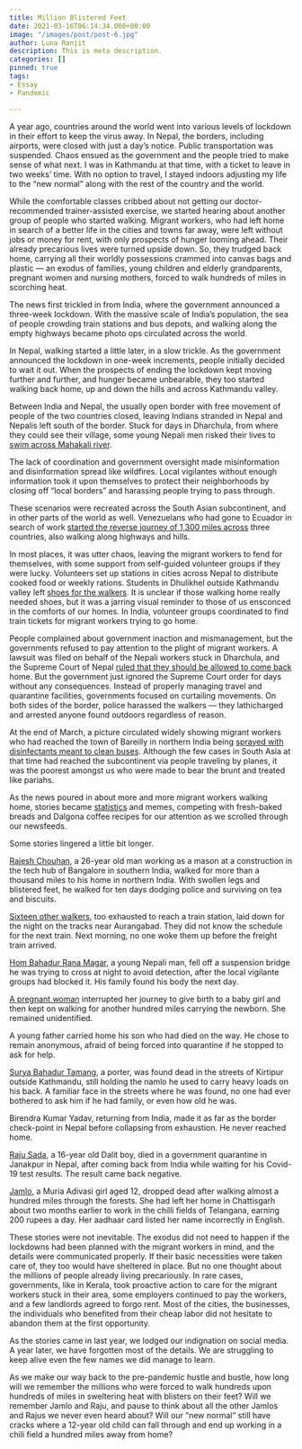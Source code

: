 ```yaml
---
title: Million Blistered Feet
date: 2021-03-16T06:14:34.000+00:00
image: "/images/post/post-6.jpg"
author: Luna Ranjit
description: This is meta description.
categories: []
pinned: true
tags:
- Essay
- Pandemic

---
```

A year ago, countries around the world went into various levels of lockdown in their effort to keep the virus away. In Nepal, the borders, including airports, were closed with just a day’s notice. Public transportation was suspended. Chaos ensued as the government and the people tried to make sense of what next. I was in Kathmandu at that time, with a ticket to leave in two weeks’ time. With no option to travel, I stayed indoors adjusting my life to the “new normal” along with the rest of the country and the world.

While the comfortable classes cribbed about not getting our doctor-recommended trainer-assisted exercise, we started hearing about another group of people who started walking. Migrant workers, who had left home in search of a better life in the cities and towns far away, were left without jobs or money for rent, with only prospects of hunger looming ahead. Their already precarious lives were turned upside down. So, they trudged back home, carrying all their worldly possessions crammed into canvas bags and plastic — an exodus of families, young children and elderly grandparents, pregnant women and nursing mothers, forced to walk hundreds of miles in scorching heat.

The news first trickled in from India, where the government announced a three-week lockdown. With the massive scale of India’s population, the sea of people crowding train stations and bus depots, and walking along the empty highways became photo ops circulated across the world.

In Nepal, walking started a little later, in a slow trickle. As the government announced the lockdown in one-week increments, people initially decided to wait it out. When the prospects of ending the lockdown kept moving further and further, and hunger became unbearable, they too started walking back home, up and down the hills and across Kathmandu valley.

Between India and Nepal, the usually open border with free movement of people of the two countries closed, leaving Indians stranded in Nepal and Nepalis left south of the border. Stuck for days in Dharchula, from where they could see their village, some young Nepali men risked their lives to [swim across Mahakali river](https://kathmandupost.com/2/2020/03/30/nepalis-are-swimming-across-the-mahakali-to-get-home).

The lack of coordination and government oversight made misinformation and disinformation spread like wildfires. Local vigilantes without enough information took it upon themselves to protect their neighborhoods by closing off “local borders” and harassing people trying to pass through.

These scenarios were recreated across the South Asian subcontinent, and in other parts of the world as well. Venezuelans who had gone to Ecuador in search of work [started the reverse journey of 1,300 miles across](https://www.npr.org/2020/07/22/894360945/el-hilo-walking-to-venezuela) three countries, also walking along highways and hills.

In most places, it was utter chaos, leaving the migrant workers to fend for themselves, with some support from self-guided volunteer groups if they were lucky. Volunteers set up stations in cities across Nepal to distribute cooked food or weekly rations. Students in Dhulikhel outside Kathmandu valley left [shoes for the walkers](https://www.recordnepal.com/wire/features/on-foot/). It is unclear if those walking home really needed shoes, but it was a jarring visual reminder to those of us ensconced in the comforts of our homes. In India, volunteer groups coordinated to find train tickets for migrant workers trying to go home.

People complained about government inaction and mismanagement, but the governments refused to pay attention to the plight of migrant workers. A lawsuit was filed on behalf of the Nepali workers stuck in Dharchula, and the Supreme Court of Nepal [ruled that they should be allowed to come back](https://thehimalayantimes.com/nepal/supreme-court-asks-government-to-bring-back-migrant-nepalis-stranded-in-foreign-lands) home. But the government just ignored the Supreme Court order for days without any consequences. Instead of properly managing travel and quarantine facilities, governments focused on curtailing movements. On both sides of the border, police harassed the walkers — they lathicharged and arrested anyone found outdoors regardless of reason.

At the end of March, a picture circulated widely showing migrant workers who had reached the town of Bareilly in northern India being [sprayed with disinfectants meant to clean buses](https://www.bbc.com/news/world-asia-india-52093220). Although the few cases in South Asia at that time had reached the subcontinent via people traveling by planes, it was the poorest amongst us who were made to bear the brunt and treated like pariahs.

As the news poured in about more and more migrant workers walking home, stories became [statistics](https://thejeshgn.com/projects/covid19-india/non-virus-deaths/) and memes, competing with fresh-baked breads and Dalgona coffee recipes for our attention as we scrolled through our newsfeeds.

Some stories lingered a little bit longer.

[Rajesh Chouhan](https://edition.cnn.com/2020/05/30/asia/india-migrant-journey-intl-hnk/index.html), a 26-year old man working as a mason at a construction in the tech hub of Bangalore in southern India, walked for more than a thousand miles to his home in northern India. With swollen legs and blistered feet, he walked for ten days dodging police and surviving on tea and biscuits.

[Sixteen other walkers](https://www.thehindu.com/news/national/other-states/16-migrant-workers-run-over-by-goods-train-near-aurangabad-in-maharashtra/article31531352.ece), too exhausted to reach a train station, laid down for the night on the tracks near Aurangabad. They did not know the schedule for the next train. Next morning, no one woke them up before the freight train arrived.

[Hom Bahadur Rana Magar](https://thehimalayantimes.com/nepal/man-walking-from-chitwan-to-dhading-dies-on-the-way/), a young Nepali man, fell off a suspension bridge he was trying to cross at night to avoid detection, after the local vigilante groups had blocked it. His family found his body the next day.

[A pregnant woman](https://www.cnn.com/2020/05/13/india/india-migrant-worker-gives-birth-walk-scli-intl/index.html) interrupted her journey to give birth to a baby girl and then kept on walking for another hundred miles carrying the newborn. She remained unidentified.

A young father carried home his son who had died on the way. He chose to remain anonymous, afraid of being forced into quarantine if he stopped to ask for help.

[Surya Bahadur Tamang](https://kathmandupost.com/province-no-2/2020/06/04/the-lockdown-is-killing-the-poor-and-the-marginalised), a porter, was found dead in the streets of Kirtipur outside Kathmandu, still holding the namlo he used to carry heavy loads on his back. A familiar face in the streets where he was found, no one had ever bothered to ask him if he had family, or even how old he was.

Birendra Kumar Yadav, returning from India, made it as far as the border check-point in Nepal before collapsing from exhaustion. He never reached home.

[Raju Sada](https://english.onlinekhabar.com/province-2-assembly-team-to-probe-raju-sada-death.html), a 16-year old Dalit boy, died in a government quarantine in Janakpur in Nepal, after coming back from India while waiting for his Covid-19 test results. The result came back negative.

[Jamlo](https://ruralindiaonline.org/en/articles/jamlos-last-journey-along-a-locked-down-road/), a Muria Adivasi girl aged 12, dropped dead after walking almost a hundred miles through the forests. She had left her home in Chattisgarh about two months earlier to work in the chilli fields of Telangana, earning 200 rupees a day. Her aadhaar card listed her name incorrectly in English.

These stories were not inevitable. The exodus did not need to happen if the lockdowns had been planned with the migrant workers in mind, and the details were communicated properly. If their basic necessities were taken care of, they too would have sheltered in place. But no one thought about the millions of people already living precariously. In rare cases, governments, like in Kerala, took proactive action to care for the migrant workers stuck in their area, some employers continued to pay the workers, and a few landlords agreed to forgo rent. Most of the cities, the businesses, the individuals who benefited from their cheap labor did not hesitate to abandon them at the first opportunity.

As the stories came in last year, we lodged our indignation on social media. A year later, we have forgotten most of the details. We are struggling to keep alive even the few names we did manage to learn.

As we make our way back to the pre-pandemic hustle and bustle, how long will we remember the millions who were forced to walk hundreds upon hundreds of miles in sweltering heat with blisters on their feet? Will we remember Jamlo and Raju, and pause to think about all the other Jamlos and Rajus we never even heard about? Will our “new normal” still have cracks where a 12-year old child can fall through and end up working in a chili field a hundred miles away from home?